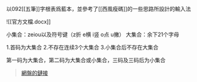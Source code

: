 以092[[五筆]]字根表爲藍本，並參考了[[西風瘦碼]]的一些思路所設計的輸入法

![[官方文檔.docx]]

小集合：zeiou以及符号键（z折 e横 i竖 o点 u撇）
大集合：余下21个字母

1.首码为大集合
2.不存在连续3个大集合
3.小集合后不存在大集合

第一码为大集合，第二码为大集合或小集合，三码及三码后为小集合
> [網盤的鏈接](https://pan.baidu.com/s/1hqpV25Y?_at_=1674134592618#list/path=%2Fsharelink3828156536-205472356312265%2F灵形速影&parentPath=%2Fsharelink3828156536-205472356312265)